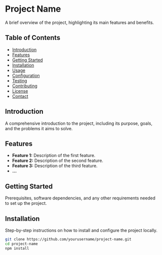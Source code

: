 # Project Name

A brief overview of the project, highlighting its main features and benefits.

## Table of Contents

- [Introduction](#introduction)
- [Features](#features)
- [Getting Started](#getting-started)
- [Installation](#installation)
- [Usage](#usage)
- [Configuration](#configuration)
- [Testing](#testing)
- [Contributing](#contributing)
- [License](#license)
- [Contact](#contact)

## Introduction

A comprehensive introduction to the project, including its purpose, goals, and the problems it aims to solve.

## Features

- **Feature 1:** Description of the first feature.
- **Feature 2:** Description of the second feature.
- **Feature 3:** Description of the third feature.
- **...**

## Getting Started

Prerequisites, software dependencies, and any other requirements needed to set up the project.

## Installation

Step-by-step instructions on how to install and configure the project locally.

```bash
git clone https://github.com/yourusername/project-name.git
cd project-name
npm install
